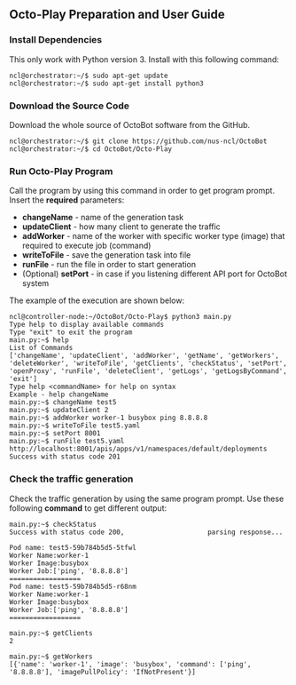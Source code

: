 ## Octo-Play Preparation and User Guide

### Install Dependencies

This only work with Python version 3. Install with this following command:

```console
ncl@orchestrator:~/$ sudo apt-get update
ncl@orchestrator:~/$ sudo apt-get install python3
``` 

### Download the Source Code
 
Download the whole source of OctoBot software from the GitHub.
 
```console
ncl@orchestrator:~/$ git clone https://github.com/nus-ncl/OctoBot
ncl@orchestrator:~/$ cd OctoBot/Octo-Play
```
 
### Run Octo-Play Program
  
Call the program by using this command in order to get program prompt.
Insert the **required** parameters:

- **changeName** - name of the generation task
- **updateClient** - how many client to generate the traffic
- **addWorker** - name of the worker with specific worker type (image) that required to execute job (command)
- **writeToFile** - save the generation task into file
- **runFile** - run the file in order to start generation
- (Optional) **setPort** - in case if you listening different API port for OctoBot system

The example of the execution are shown below: 
  
```console
ncl@controller-node:~/OctoBot/Octo-Play$ python3 main.py 
Type help to display available commands
Type "exit" to exit the program
main.py:~$ help
List of Commands
['changeName', 'updateClient', 'addWorker', 'getName', 'getWorkers', 'deleteWorker', 'writeToFile', 'getClients', 'checkStatus', 'setPort', 'openProxy', 'runFile', 'deleteClient', 'getLogs', 'getLogsByCommand', 'exit']
Type help <commandName> for help on syntax
Example - help changeName
main.py:~$ changeName test5
main.py:~$ updateClient 2
main.py:~$ addWorker worker-1 busybox ping 8.8.8.8
main.py:~$ writeToFile test5.yaml
main.py:~$ setPort 8001
main.py:~$ runFile test5.yaml
http://localhost:8001/apis/apps/v1/namespaces/default/deployments
Success with status code 201
```

### Check the traffic generation
  
Check the traffic generation by using the same program prompt.
Use these following **command** to get different output:

```console
main.py:~$ checkStatus
Success with status code 200,                     parsing response...

Pod name: test5-59b784b5d5-5tfwl
Worker Name:worker-1
Worker Image:busybox
Worker Job:['ping', '8.8.8.8']
==================
Pod name: test5-59b784b5d5-r68nm
Worker Name:worker-1
Worker Image:busybox
Worker Job:['ping', '8.8.8.8']
==================

main.py:~$ getClients
2

main.py:~$ getWorkers
[{'name': 'worker-1', 'image': 'busybox', 'command': ['ping', '8.8.8.8'], 'imagePullPolicy': 'IfNotPresent'}]
```
